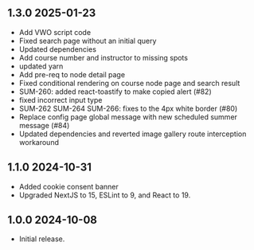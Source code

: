1.3.0 2025-01-23
--------------------------------------------------

- Add VWO script code
- Fixed search page without an initial query
- Updated dependencies
- Add course number and instructor to missing spots
- updated yarn
- Add pre-req to node detail page
- Fixed conditional rendering on course node page and search result
- SUM-260: added react-toastify to make copied alert (#82)
- fixed incorrect input type
- SUM-262 SUM-264 SUM-266: fixes to the 4px white border (#80)
- Replace config page global message with new scheduled summer message (#84)
- Updated dependencies and reverted image gallery route interception workaround

1.1.0 2024-10-31
--------------------------------------------------

- Added cookie consent banner
- Upgraded NextJS to 15, ESLint to 9, and React to 19.

1.0.0 2024-10-08
--------------------------------------------------

- Initial release.
